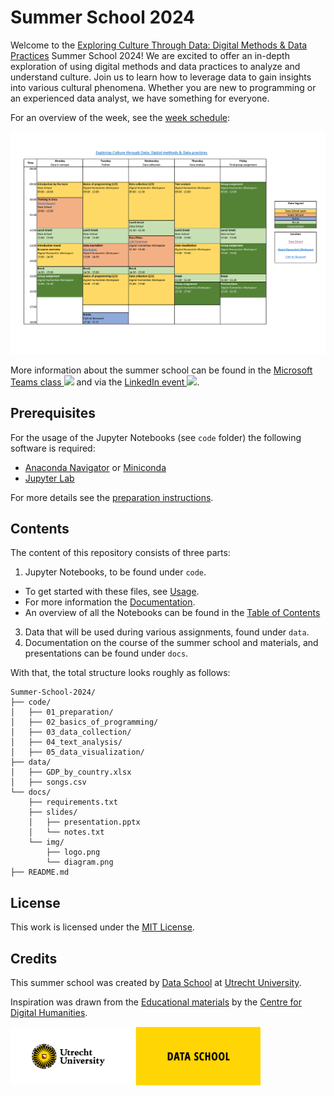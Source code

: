 # Summer School 2024
Welcome to the [Exploring Culture Through Data: Digital Methods & Data Practices](https://utrechtsummerschool.nl/courses/humanities/exploring-culture-through-data-digital-methods-data-practices) Summer School 2024! We are excited to offer an in-depth exploration of using digital methods and data practices to analyze and understand culture. Join us to learn how to leverage data to gain insights into various cultural phenomena. Whether you are new to programming or an experienced data analyst, we have something for everyone.

For an overview of the week, see the [week schedule](docs/schedule.pdf):

[![Preview of schedule](docs/img/schedule.png)](docs/schedule.pdf)

More information about the summer school can be found in the <a href="https://teams.microsoft.com/l/meetup-join/19%3ameeting_MyUniqueMeetingID%40thread.tacv2/0?context=%7b%22Tid%22%3a%22yourTenantID%22%2c%22Oid%22%3a%22yourUserID%22%7d">Microsoft Teams class <img src="https://teams.microsoft.com/favicon.ico" width="16px"></a> and via the <a href="https://www.linkedin.com/events/summerschool2024-exploringcultu7214537663469551616">LinkedIn event <img src="https://www.linkedin.com/favicon.ico" width="16px"></a>.

## Prerequisites
For the usage of the Jupyter Notebooks (see `code` folder) the following software is required:
- [Anaconda Navigator](https://www.anaconda.com/download/success) or [Miniconda](https://docs.anaconda.com/miniconda/miniconda-install/)
- [Jupyter Lab](https://jupyter.org/)

For more details see the [preparation instructions](code/01_preparation/Welcome.md).

## Contents
The content of this repository consists of three parts:
1. Jupyter Notebooks, to be found under `code`.
  - To get started with these files, see [Usage](docs/usage.md).
  - For more information the [Documentation](docs/documentation.md).
  - An overview of all the Notebooks can be found in the [Table of Contents](docs/table-of-contents.md)
3. Data that will be used during various assignments, found under `data`.
4. Documentation on the course of the summer school and materials, and presentations can be found under `docs`.

With that, the total structure looks roughly as follows:
```plaintext
Summer-School-2024/
├── code/
│   ├── 01_preparation/
│   ├── 02_basics_of_programming/
│   ├── 03_data_collection/
│   ├── 04_text_analysis/
│   ├── 05_data_visualization/
├── data/
│   ├── GDP_by_country.xlsx
│   ├── songs.csv
└── docs/
    ├── requirements.txt
    ├── slides/
    │   ├── presentation.pptx
    │   └── notes.txt
    └── img/
        ├── logo.png
        └── diagram.png
├── README.md
```

## License
This work is licensed under the [MIT License](LICENSE).

## Credits
This summer school was created by [Data School](https://dataschool.nl/) at [Utrecht University](https://www.uu.nl). 

Inspiration was drawn from the [Educational materials](https://github.com/CentreForDigitalHumanities/Education) by the [Centre for Digital Humanities](https://github.com/CentreForDigitalHumanities/).

<a href="https://dataschool.nl" target="_blank"><img src="docs/img/UU_Data-School_logo_EN.png" width="400px"></a>
